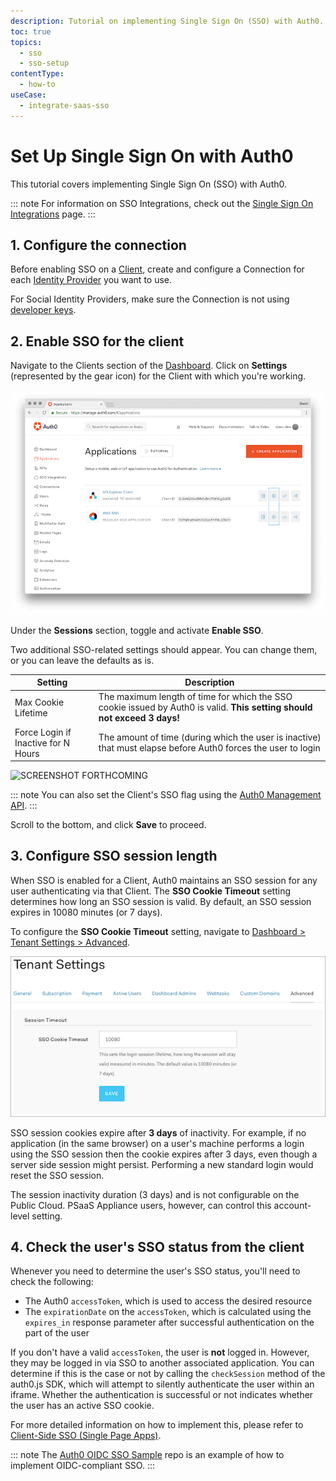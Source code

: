 ```yaml
---
description: Tutorial on implementing Single Sign On (SSO) with Auth0.
toc: true
topics:
  - sso
  - sso-setup
contentType:
  - how-to
useCase:
  - integrate-saas-sso
---
```

# Set Up Single Sign On with Auth0

This tutorial covers implementing Single Sign On (SSO) with Auth0.

::: note
For information on SSO Integrations, check out the [Single Sign On Integrations](/integrations/sso) page.
:::

## 1. Configure the connection

Before enabling SSO on a [Client](/clients), create and configure a Connection for each [Identity Provider](/identityproviders) you want to use.

For Social Identity Providers, make sure the Connection is not using [developer keys](/connections/devkeys).

## 2. Enable SSO for the client

Navigate to the Clients section of the [Dashboard](${manage_url}/#/clients). Click on **Settings** (represented by the gear icon) for the Client with which you're working.

![](/media/articles/sso/single-sign-on/clients-dashboard.png)

Under the **Sessions** section, toggle and activate **Enable SSO**.

Two additional SSO-related settings should appear. You can change them, or you can leave the defaults as is.

| Setting | Description |
| - | - |
| Max Cookie Lifetime | The maximum length of time for which the SSO cookie issued by Auth0 is valid. **This setting should not exceed 3 days!** |
| Force Login if Inactive for N Hours | The amount of time (during which the user is inactive) that must elapse before Auth0 forces the user to login |

![SCREENSHOT FORTHCOMING]()

::: note
You can also set the Client's SSO flag using the [Auth0 Management API](/api/management/v2#!/Clients/patch_clients_by_id).
:::

Scroll to the bottom, and click **Save** to proceed.

## 3. Configure SSO session length

When SSO is enabled for a Client, Auth0 maintains an SSO session for any user authenticating via that Client. The **SSO Cookie Timeout** setting determines how long an SSO session is valid. By default, an SSO session expires in 10080 minutes (or 7 days).

To configure the **SSO Cookie Timeout** setting, navigate to [Dashboard > Tenant Settings > Advanced](${manage_url}/#/tenant/advanced).

![](/media/articles/sso/single-sign-on/accountsettings-ssotimeout.png)

SSO session cookies expire after **3 days** of inactivity. For example, if no application (in the same browser) on a user's machine performs a login using the SSO session then the cookie expires after 3 days, even though a server side session might persist. Performing a new standard login would reset the SSO session.

The session inactivity duration (3 days) and is not configurable on the Public Cloud. PSaaS Appliance users, however, can control this account-level setting.

## 4. Check the user's SSO status from the client

Whenever you need to determine the user's SSO status, you'll need to check the following:

* The Auth0 `accessToken`, which is used to access the desired resource
* The `expirationDate` on the `accessToken`, which is calculated using the `expires_in` response parameter after successful authentication on the part of the user

If you don't have a valid `accessToken`, the user is **not** logged in. However, they may be logged in via SSO to another associated application. You can determine if this is the case or not by calling the `checkSession` method of the auth0.js SDK, which will attempt to silently authenticate the user within an iframe. Whether the authentication is successful or not indicates whether the user has an active SSO cookie.

For more detailed information on how to implement this, please refer to [Client-Side SSO (Single Page Apps)](/sso/current/single-page-apps-sso).

::: note
The [Auth0 OIDC SSO Sample](https://github.com/auth0-samples/oidc-sso-sample) repo is an example of how to implement OIDC-compliant SSO.
:::